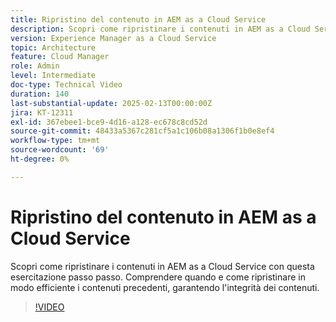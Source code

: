 ```yaml
---
title: Ripristino del contenuto in AEM as a Cloud Service
description: Scopri come ripristinare i contenuti in AEM as a Cloud Service con questo video. Comprendere quando e come ripristinare in modo efficiente i contenuti precedenti, garantendo l'integrità dei contenuti.
version: Experience Manager as a Cloud Service
topic: Architecture
feature: Cloud Manager
role: Admin
level: Intermediate
doc-type: Technical Video
duration: 140
last-substantial-update: 2025-02-13T00:00:00Z
jira: KT-12311
exl-id: 367ebee1-bce9-4d16-a128-ec678c8cd52d
source-git-commit: 48433a5367c281cf5a1c106b08a1306f1b0e8ef4
workflow-type: tm+mt
source-wordcount: '69'
ht-degree: 0%

---
```


# Ripristino del contenuto in AEM as a Cloud Service

Scopri come ripristinare i contenuti in AEM as a Cloud Service con questa esercitazione passo passo. Comprendere quando e come ripristinare in modo efficiente i contenuti precedenti, garantendo l&#39;integrità dei contenuti.

>[!VIDEO](https://video.tv.adobe.com/v/3416149/?learn=on&enablevpops)
